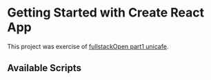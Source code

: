 # Getting Started with Create React App

This project was exercise of [fullstackOpen part1 unicafe](https://fullstackopen.com/en/part1/a_more_complex_state_debugging_react_apps#exercises-1-6-1-14).

## Available Scripts



